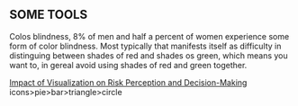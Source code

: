 
## SOME TOOLS

Colos blindness, 8% of men and half a percent of women experience some form of color blindness. Most typically that manifests itself as difficulty in distinguing between shades of red and shades os green, which means you want to, in gereal avoid using shades of red and green together. 

[Impact of Visualization on Risk Perception and Decision-Making](https://arxiv.org/pdf/1910.09725.pdf)
 icons>pie>bar>triangle>circle
